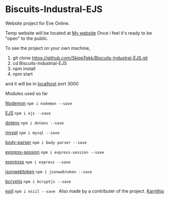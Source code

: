 # Biscuits-Industral-EJS
Website project for Eve Online.

Temp website will be located at [My website](https://skipptekk.com) Once i feel it's ready to be "open" to the public.

To see the project on your own machine, 
1) git clone https://github.com/SkippTekk/Biscuits-Industral-EJS.git
2) cd Biscuits-Industrial-EJS
3) npm install
4) npm start

and it will be in [localhost](http://localhost:3000) port 3000

Modules used so far

[Nodemon](https://www.npmjs.com/package/nodemon)
``npm i nodemon --save``

[EJS](https://www.npmjs.com/package/ejs)
``npm i ejs --save``

[dotenv](https://www.npmjs.com/package/dotenv)
``npm i dotenv --save``

[mysql](https://www.npmjs.com/package/mysql)
``npm i mysql --save``

[body-parser](https://www.npmjs.com/package/body-parser)
``npm i body parser --save``

[express-session](https://www.npmjs.com/package/express-session)
``npm i express-session --save``

[expresss](https://www.npmjs.com/package/express)
``npm i express --save``

[jsonwebtoken](https://www.npmjs.com/package/jsonwebtoken)
``npm i jsonwebtoken --save``

[bcryptjs](https://www.npmjs.com/package/bcryptjs)
``npm i bcryptjs --save``

[esiil](https://www.npmjs.com/package/esiil)
``npm i esiil --save `` 
Also made by a contributer of the project. [Karnthis](https://github.com/karnthis)